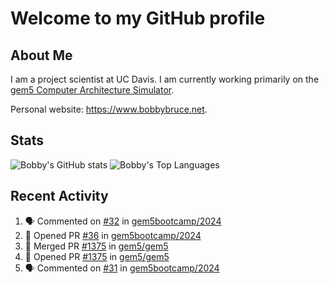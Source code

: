 # Welcome to my GitHub profile

## About Me

I am a project scientist at UC Davis. I am currently working primarily on the [gem5 Computer Architecture Simulator](https://github.com/gem5).

Personal website: <https://www.bobbybruce.net>.

## Stats

![Bobby's GitHub stats](https://github-readme-stats.vercel.app/api?username=bobbyrbruce&show_icons=true&theme=responsive&include_all_commits=true&count_private=true&show=reviews&disable_animations=true)
![Bobby's Top Languages ](https://github-readme-stats.vercel.app/api/top-langs/?username=bobbyrbruce&layout=compact&theme=responsive&count_private=true&langs_count=10&disable_animations=true)

## Recent Activity

<!--START_SECTION:activity-->
1. 🗣 Commented on [#32](https://github.com/gem5bootcamp/2024/pull/32#issuecomment-2248739764) in [gem5bootcamp/2024](https://github.com/gem5bootcamp/2024)
2. 💪 Opened PR [#36](https://github.com/gem5bootcamp/2024/pull/36) in [gem5bootcamp/2024](https://github.com/gem5bootcamp/2024)
3. 🎉 Merged PR [#1375](https://github.com/gem5/gem5/pull/1375) in [gem5/gem5](https://github.com/gem5/gem5)
4. 💪 Opened PR [#1375](https://github.com/gem5/gem5/pull/1375) in [gem5/gem5](https://github.com/gem5/gem5)
5. 🗣 Commented on [#31](https://github.com/gem5bootcamp/2024/pull/31#issuecomment-2246220402) in [gem5bootcamp/2024](https://github.com/gem5bootcamp/2024)
<!--END_SECTION:activity-->
